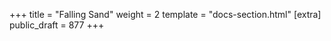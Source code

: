 +++
title = "Falling Sand"
weight = 2
template = "docs-section.html"
[extra]
public_draft = 877
+++
